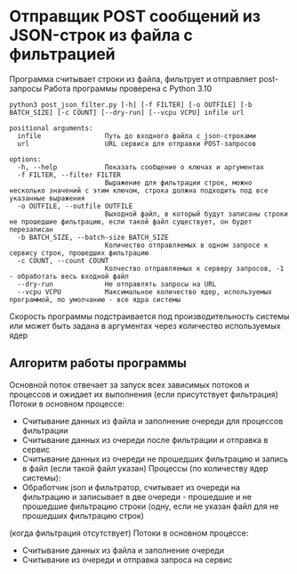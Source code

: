 # Отправщик POST сообщений из JSON-строк из файла с фильтрацией
Программа считывает строки из файла, фильтрует и отправляет post-запросы
Работа программы проверена с Python 3.10

```
python3 post_json_filter.py [-h] [-f FILTER] [-o OUTFILE] [-b BATCH_SIZE] [-c COUNT] [--dry-run] [--vcpu VCPU] infile url

positional arguments:
  infile                Путь до входного файла с json-строками
  url                   URL сервиса для отправки POST-запросов

options:
  -h, --help            Показать сообщение о ключах и аргументах
  -f FILTER, --filter FILTER
                        Выражение для фильтрации строк, можно несколько значений с этим ключом, строка должна подходить под все указанные выражения
  -o OUTFILE, --outfile OUTFILE
                        Выходной файл, в который будут записаны строки не прошедшие фильтрацию, если такой файл существует, он будет перезаписан
  -b BATCH_SIZE, --batch-size BATCH_SIZE
                        Количество отправляемых в одном запросе к сервису строк, прошедших фильтрацию
  -c COUNT, --count COUNT
                        Колчество отправляемых к серверу запросов, -1 - обработать весь входной файл
  --dry-run             Не отправлять запросы на URL
  --vcpu VCPU           Максимальное количество ядер, используемых программой, по умолчанию - все ядра системы
```

Скорость программы подстраивается под производительность системы или может быть задана в аргументах через количество используемых ядер


## Алгоритм работы программы
Основной поток отвечает за запуск всех зависимых потоков и процессов и ожидает их выполнения
(если присутствует фильтрация)
Потоки в основном процессе:
 - Считывание данных из файла и заполнение очереди для процессов фильтрации
 - Считывание данных из очереди после фильтрации и отправка в сервис
 - Считывание данных из очереди не прошедших фильтрацию и запись в файл (если такой файл указан)
Процессы (по количеству ядер системы):
 - Обработчик json и фильтратор, считывает из очереди на фильтрацию и записывает в две очереди - прошедшие и не прошедшие фильтрацию строки (одну, если не указан файл для не прошедших фильтрацию строк)

(когда фильтрация отсутствует)
Потоки в основном процессе:
 - Считывание данных из файла и заполнение очереди
 - Считывание из очереди и отправка запроса на сервис
